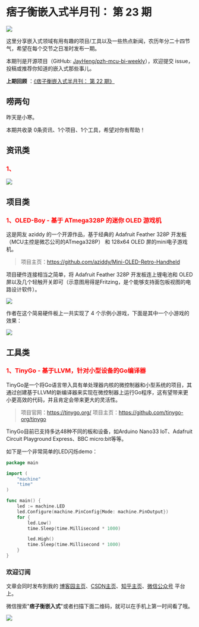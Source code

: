 # 痞子衡嵌入式半月刊： 第 23 期

![](http://henjay724.com/image/cnblogs/pzh_mcu_bi_weekly.PNG)

这里分享嵌入式领域有用有趣的项目/工具以及一些热点新闻，农历年分二十四节气，希望在每个交节之日准时发布一期。

本期刊是开源项目（GitHub: [JayHeng/pzh-mcu-bi-weekly](https://github.com/JayHeng/pzh-mcu-bi-weekly)），欢迎提交 issue，投稿或推荐你知道的嵌入式那些事儿。

**上期回顾** ：[《痞子衡嵌入式半月刊： 第 22 期》](https://www.cnblogs.com/henjay724/p/14175100.html)

## 唠两句

昨天是小寒。

本期共收录 0条资讯、1个项目、1个工具，希望对你有帮助！

## 资讯类

### <font color="red">1、</font>


![](http://henjay724.com/image/biweekly/.png)

## 项目类

### <font color="red">1、OLED-Boy - 基于 ATmega328P 的迷你 OLED 游戏机</font>

这是网友 aziddy 的一个开源作品，基于经典的 Adafruit Feather 328P 开发板（MCU主控是微芯公司的ATmega328P） 和 128x64 OLED 屏的mini电子游戏机。

> 项目主页：https://github.com/aziddy/Mini-OLED-Retro-Handheld

项目硬件连接相当之简单，将 Adafruit Feather 328P 开发板连上锂电池和 OLED 屏以及几个轻触开关即可（示意图用得是Fritzing，是个能够支持面包板视图的电路设计软件）。

![](http://henjay724.com/image/biweekly/OLED-Boy_circuit.PNG)

作者在这个简易硬件板上一共实现了 4 个示例小游戏，下面是其中一个小游戏的效果：

![](http://henjay724.com/image/biweekly/OLED-Boy.gif)

## 工具类

### <font color="red">1、TinyGo - 基于LLVM，针对小型设备的Go编译器</font>

TinyGo是一个将Go语言带入具有单处理器内核的微控制器和小型系统的项目，其通过创建基于LLVM的新编译器来实现在微控制器上运行Go程序，这有望带来更小更高效的代码，并且肯定会带来更大的灵活性。  

> 项目官网：https://tinygo.org/
> 项目主页：https://github.com/tinygo-org/tinygo

TinyGo目前已支持多达48种不同的板和设备，如Arduino Nano33 IoT、Adafruit Circuit Playground Express、BBC micro:bit等等。

如下是一个非常简单的LED闪烁demo：

```Go
package main

import (
    "machine"
    "time"
)

func main() {
    led := machine.LED
    led.Configure(machine.PinConfig{Mode: machine.PinOutput})
    for {
        led.Low()
        time.Sleep(time.Millisecond * 1000)

        led.High()
        time.Sleep(time.Millisecond * 1000)
    }
}
```

### 欢迎订阅

文章会同时发布到我的 [博客园主页](https://www.cnblogs.com/henjay724/)、[CSDN主页](https://blog.csdn.net/henjay724)、[知乎主页](https://www.zhihu.com/people/henjay724)、[微信公众号](http://weixin.sogou.com/weixin?type=1&query=痞子衡嵌入式) 平台上。

微信搜索"__痞子衡嵌入式__"或者扫描下面二维码，就可以在手机上第一时间看了哦。

![](http://henjay724.com/image/github/pzhMcu_qrcode_258x258.jpg)

